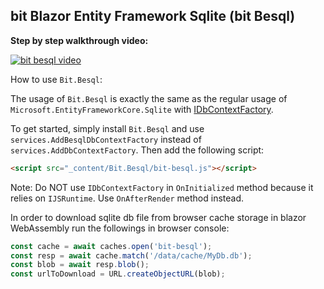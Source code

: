 ## bit Blazor Entity Framework Sqlite (bit Besql)

**Step by step walkthrough video:**

[![bit besql video](http://img.youtube.com/vi/ClpMKUboJmA/sd2.jpg)](http://www.youtube.com/watch?v=ClpMKUboJmA "bit besql video")

How to use `Bit.Besql`:

The usage of `Bit.Besql` is exactly the same as the regular usage of `Microsoft.EntityFrameworkCore.Sqlite` with [IDbContextFactory](https://learn.microsoft.com/en-us/aspnet/core/blazor/blazor-ef-core?view=aspnetcore-8.0#new-dbcontext-instances).

To get started, simply install `Bit.Besql` and use `services.AddBesqlDbContextFactory` instead of `services.AddDbContextFactory`.
Then add the following script:
```html
<script src="_content/Bit.Besql/bit-besql.js"></script>
```

Note: Do NOT use `IDbContextFactory` in `OnInitialized` method because it relies on `IJSRuntime`. Use `OnAfterRender` method instead.

In order to download sqlite db file from browser cache storage in blazor WebAssembly run the followings in browser console:
```js
const cache = await caches.open('bit-besql');
const resp = await cache.match('/data/cache/MyDb.db');
const blob = await resp.blob();
const urlToDownload = URL.createObjectURL(blob);
```
